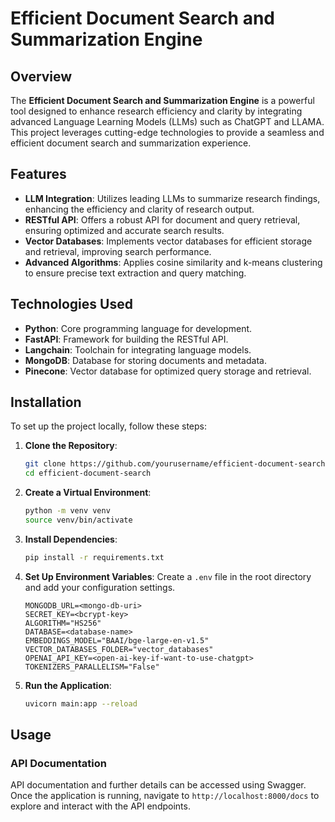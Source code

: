 # Efficient Document Search and Summarization Engine

## Overview

The **Efficient Document Search and Summarization Engine** is a powerful tool designed to enhance research efficiency and clarity by integrating advanced Language Learning Models (LLMs) such as ChatGPT and LLAMA. This project leverages cutting-edge technologies to provide a seamless and efficient document search and summarization experience.

## Features

- **LLM Integration**: Utilizes leading LLMs to summarize research findings, enhancing the efficiency and clarity of research output.
- **RESTful API**: Offers a robust API for document and query retrieval, ensuring optimized and accurate search results.
- **Vector Databases**: Implements vector databases for efficient storage and retrieval, improving search performance.
- **Advanced Algorithms**: Applies cosine similarity and k-means clustering to ensure precise text extraction and query matching.

## Technologies Used

- **Python**: Core programming language for development.
- **FastAPI**: Framework for building the RESTful API.
- **Langchain**: Toolchain for integrating language models.
- **MongoDB**: Database for storing documents and metadata.
- **Pinecone**: Vector database for optimized query storage and retrieval.

## Installation

To set up the project locally, follow these steps:

1. **Clone the Repository**:
    ```bash
    git clone https://github.com/yourusername/efficient-document-search.git
    cd efficient-document-search
    ```

2. **Create a Virtual Environment**:
    ```bash
    python -m venv venv
    source venv/bin/activate
    ```

3. **Install Dependencies**:
    ```bash
    pip install -r requirements.txt
    ```

4. **Set Up Environment Variables**:
    Create a `.env` file in the root directory and add your configuration settings.
    ```env
    MONGODB_URL=<mongo-db-uri>
    SECRET_KEY=<bcrypt-key>
    ALGORITHM="HS256"
    DATABASE=<database-name>
    EMBEDDINGS_MODEL="BAAI/bge-large-en-v1.5"
    VECTOR_DATABASES_FOLDER="vector_databases"
    OPENAI_API_KEY=<open-ai-key-if-want-to-use-chatgpt>
    TOKENIZERS_PARALLELISM="False"
    ```

5. **Run the Application**:
    ```bash
    uvicorn main:app --reload
    ```

## Usage

### API Documentation

API documentation and further details can be accessed using Swagger. Once the application is running, navigate to `http://localhost:8000/docs` to explore and interact with the API endpoints.

